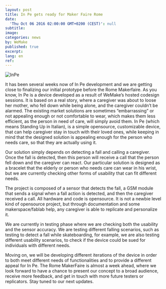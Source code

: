 ```yaml
---
layout: post
title: In Pe gets ready for Maker Faire Rome
date:
  'Thu Oct 06 2016 02:00:00 GMT+0200 (CEST)': null
subtitle:
image:
categories: news
by: WeMake
published: true
excerpt:
lang: en
ref: 
---
```


![InPe](https://c2.staticflickr.com/6/5561/30399316971_da73568b2b_z.jpg)

It has been several weeks now of In Pe development and we are getting close to finalizing our initial prototype before the Rome Makerfaire.  As you know, In Pe is a device developed as a result of WeMake’s hosted codesign sessions. It is based on a real story, where a caregiver was about to loose her mother, who fell down while being alone, and the caregiver couldn’t be alarmed. The existing market solutions are sometimes “embarrassing” or not appealing enough or not comfortable to wear, which makes them less efficient, as the person in need of care, will simply avoid them. In Pe (which means Standing Up
in Italian), is a simple opensource, customizable device, that can help caregiver stay in touch with their loved ones, while keeping in mind that the designed solution is appealing enough for the person who needs care, so that they are actually using it.

Our solution simply depends on detecting a fall and calling a caregiver. Once the fall is detected, then this person will receive a call that the person fell down and the caregiver can react.   Our particular solution is  designed as a bracelet that the elderly or person who needs care can wear in his wrist, but we are currently checking other forms of usability that can fit different needs.

The project is composed of a sensor that detects the fall, a GSM module that sends a signal when a fall action is detected, and then the caregiver received a call.   All hardware and code is opensource.  It is not a newbie level kind of opensource project, but through documentation and some makerspace/fablab help, any caregiver is able to replicate and personalize it.

We are currently in testing phase where we are checking both the usability and the sensor accuracy.   We are testing different falling scenarios, such as testing to detect a fall while skateboarding, for example, we are also testing different usability scenarios, to check if the device could be sued for individuals with different needs.

Moving on, we will be developing different iterations of the device in order to both meet different needs of functionalities and to provide a different appeal for In Pe.  The Rome MakerFaire is almost a week ahead, where we look forward to have a chance to present our concept to a broad audience, receive more feedback, and get in touch with more future testers or replicators. Stay tuned to our next updates.
